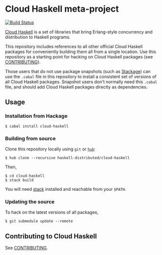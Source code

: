 # Cloud Haskell meta-project

[![Build Status](https://travis-ci.org/haskell-distributed/cloud-haskell.svg?branch=master)](https://travis-ci.org/haskell-distributed/cloud-haskell)

[Cloud Haskell][cloud-haskell] is a set of libraries that bring
Erlang-style concurrency and distribution to Haskell programs.

This repository includes references to all other official Cloud
Haskell packages for conveniently building them all from a single
location. Use this repository as a starting point for hacking on Cloud
Haskell packages (see [CONTRIBUTING](CONTRIBUTING.md)).

Those users that do not use package snapshots (such as
[Stackage][stackage]) can use the `.cabal` file in this repository to
install a consistent set of versions of all Cloud Haskell packages.
Snapshot users don't normally need this `.cabal` file, and should
add Cloud Haskell packages directly as dependencies.

[cloud-haskell]: http://haskell-distributed.github.io/
[stackage]: http://www.stackage.org/

## Usage

### Installation from Hackage

```
$ cabal install cloud-haskell
```

### Building from source

Clone this repository locally using `git` or [`hub`][hub]:

```
$ hub clone --recursive haskell-distributed/cloud-haskell
```

Then,

```
$ cd cloud-haskell
$ stack build
```

You will need [stack][stack] installed and reachable from your
`$PATH`.

[hub]: https://hub.github.com/
[stack]: https://github.com/commercialhaskell/stack

### Updating the source

To hack on the latest versions of all packages,

```
$ git submodule update --remote
```

## Contributing to Cloud Haskell

See [CONTRIBUTING](CONTRIBUTING.md).
